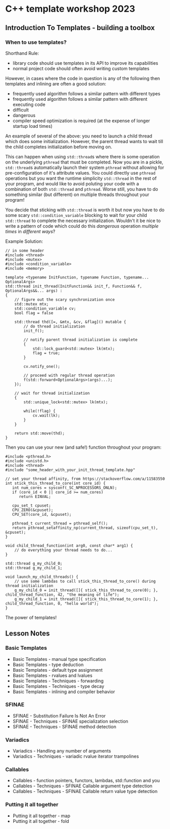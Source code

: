 # C++ template workshop 2023

## Introduction To Templates - building a toolbox

### When to use templates?
Shorthand Rule:
- library code should use templates in its API to improve its capabilities
- normal project code should often avoid writing custom templates

However, in cases where the code in question is any of the following then templates and inlining are often a good solution:
- frequently used algorithm follows a similar pattern with different types 
- frequently used algorithm follows a similar pattern with different executing code
- difficult 
- dangerous
- compiler speed optimization is required (at the expense of longer startup load times)

An example of several of the above: you need to launch a child thread which does some initialization. However, the parent thread wants to wait till the child completes initialization before moving on. 

This can happen when using `std::thread`s where there is some operation on the underlying `pthread` that must be completed. Now you are in a pickle, `std::thread`s automatically launch their system `pthread` without allowing for pre-configuration of it's attribute values. You could directly use `pthread` operations but you want the runtime simplicity `std::thread` in the rest of your program, and would like to avoid poluting your code with a combination of both `std::thread` and `pthread`. Worse still, you have to do something similar (but different) on multiple threads throughout your program!

You decide that sticking with `std::thread` is worth it but now you have to do some scary `std::condition_variable` blocking to wait for your child `std::thread` to complete the necessary initialization. Wouldn't it be nice to write a pattern of code which could do this *dangerous* operation *multiple times* in *different ways*?

Example Solution:
```
// in some header 
#include <thread>
#include <mutex>
#include <condition_variable>
#include <memory>

template <typename InitFunction, typename Function, typename... OptionalArgs>
std::thread init_thread(InitFunction&& init_f, Function&& f, OptionalArgs&&... args) :
{
    // figure out the scary synchronization once
    std::mutex mtx;
    std::condition_variable cv;
    bool flag = false

    std::thread thd([=, &mtx, &cv, &flag]() mutable {
        // do thread initialization
        init_f();

        // notify parent thread initialization is complete
        {
            std::lock_guard<std::mutex> lk(mtx);
            flag = true;
        }
        
        cv.notify_one();

        // proceed with regular thread operation
        f(std::forward<OptionalArgs>(args)...);
    });

    // wait for thread initialization
    {
        std::unique_lock<std::mutex> lk(mtx);

        while(!flag) {
            cv.wait(lk);
        }
    }

    return std::move(thd);
}
```

Then you can use your new (and safe!) function throughout your program:
```
#include <pthread.h>
#include <unistd.h>
#include <thread>
#include "some_header_with_your_init_thread_template.hpp"

// set your thread affinity, from https://stackoverflow.com/a/11583550
int stick_this_thread_to_core(int core_id) {
   int num_cores = sysconf(_SC_NPROCESSORS_ONLN);
   if (core_id < 0 || core_id >= num_cores)
      return EINVAL;

   cpu_set_t cpuset;
   CPU_ZERO(&cpuset);
   CPU_SET(core_id, &cpuset);

   pthread_t current_thread = pthread_self();
   return pthread_setaffinity_np(current_thread, sizeof(cpu_set_t), &cpuset);
}

void child_thread_function(int arg0, const char* arg1) {
    // do everything your thread needs to do...
}

std::thread g_my_child_0;
std::thread g_my_child_1;

void launch_my_child_threads() {
    // use some lambdas to call stick_this_thread_to_core() during thread initialization
    g_my_child_0 = init_thread([]{ stick_this_thread_to_core(0); }, child_thread_function, 42, "the meaning of life");
    g_my_child_1 = init_thread([]{ stick_this_thread_to_core(1); }, child_thread_function, 0, "hello world");
}
```

The power of templates!

## Lesson Notes
### Basic Templates
- Basic Templates - manual type specification
- Basic Templates - type deduction
- Basic Templates - default type assignment
- Basic Templates - rvalues and lvalues
- Basic Templates - Techniques - forwarding
- Basic Templates - Techniques - type decay
- Basic Templates - inlining and compiler behavior
### SFINAE 
- SFINAE - Substitution Failure Is Not An Error
- SFINAE - Techniques - SFINAE specialization selection
- SFINAE - Techniques - SFINAE method detection
### Variadics
- Variadics - Handling any number of arguments
- Variadics - Techniques - variadic rvalue iterator trampolines
### Callables
- Callables - function pointers, functors, lambdas, std::function and you
- Callables - Techniques - SFINAE Callable argument type detection 
- Callables - Techniques - SFINAE Callable return value type detection
### Putting it all together 
- Putting it all together - map 
- Putting it all together - fold 

